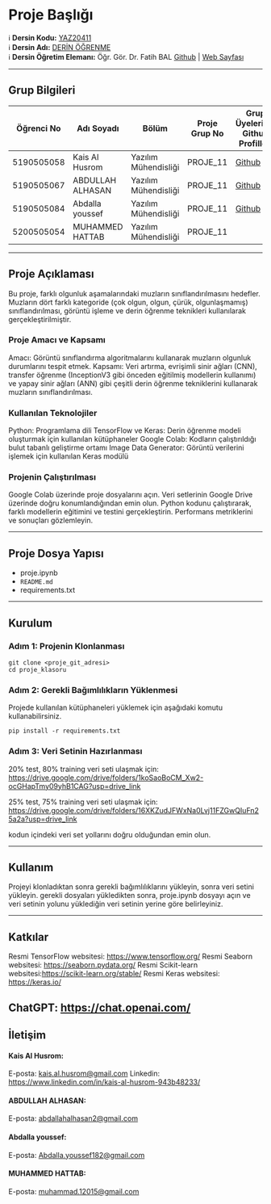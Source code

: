 # Proje Başlığı

:information_source: **Dersin Kodu:** [YAZ20411](https://ebp.klu.edu.tr/Ders/dersDetay/YAZ20411/716026/tr)  
:information_source: **Dersin Adı:** [DERİN ÖĞRENME](https://ebp.klu.edu.tr/Ders/dersDetay/YAZ20411/716026/tr)  
:information_source: **Dersin Öğretim Elemanı:** Öğr. Gör. Dr. Fatih BAL  [Github](https://github.com/balfatih)   |    [Web Sayfası](https://balfatih.github.io/)
   
---

## Grup Bilgileri

| Öğrenci No  | Adı Soyadı          | Bölüm          		   | Proje Grup No | Grup Üyelerinin Github Profilleri                 |
|-------------|---------------------|--------------------------|---------------|---------------------------------------------------|
| 5190505058  | Kais Al Husrom		| Yazılım Mühendisliği     | PROJE_11       | [Github](https://github.com/KaisAlHusrom)     |
| 5190505067  | ABDULLAH ALHASAN   	| Yazılım Mühendisliği     | PROJE_11       | [Github](https://github.com/abdllah07)     	|
| 5190505084  | Abdalla youssef   	| Yazılım Mühendisliği     | PROJE_11       | [Github](https://github.com/AbdallaYoussef1)  |
| 5200505054  | MUHAMMED HATTAB   	| Yazılım Mühendisliği     | PROJE_11       |     								|

---

## Proje Açıklaması


Bu proje, farklı olgunluk aşamalarındaki muzların sınıflandırılmasını hedefler. Muzların dört farklı kategoride (çok olgun, olgun, çürük, olgunlaşmamış) 
sınıflandırılması, görüntü işleme ve derin öğrenme teknikleri kullanılarak gerçekleştirilmiştir.



### Proje Amacı ve Kapsamı

Amacı: Görüntü sınıflandırma algoritmalarını kullanarak muzların olgunluk durumlarını tespit etmek.
Kapsamı: Veri artırma, evrişimli sinir ağları (CNN), transfer öğrenme (InceptionV3 gibi önceden eğitilmiş modellerin kullanımı) ve yapay sinir ağları (ANN) gibi çeşitli derin öğrenme tekniklerini kullanarak muzların sınıflandırılması.

### Kullanılan Teknolojiler

Python: Programlama dili
TensorFlow ve Keras: Derin öğrenme modeli oluşturmak için kullanılan kütüphaneler
Google Colab: Kodların çalıştırıldığı bulut tabanlı geliştirme ortamı
Image Data Generator: Görüntü verilerini işlemek için kullanılan Keras modülü

### Projenin Çalıştırılması

Google Colab üzerinde proje dosyalarını açın.
Veri setlerinin Google Drive üzerinde doğru konumlandığından emin olun.
Python kodunu çalıştırarak, farklı modellerin eğitimini ve testini gerçekleştirin.
Performans metriklerini ve sonuçları gözlemleyin.

---

## Proje Dosya Yapısı

- proje.ipynb
- `README.md`
- requirements.txt



---

## Kurulum

### Adım 1: Projenin Klonlanması

	git clone <proje_git_adresi>
	cd proje_klasoru
	
### Adım 2: Gerekli Bağımlılıkların Yüklenmesi
Projede kullanılan kütüphaneleri yüklemek için aşağıdaki komutu kullanabilirsiniz. 

	pip install -r requirements.txt


### Adım 3: Veri Setinin Hazırlanması
20% test, 80% training veri seti ulaşmak için:
https://drive.google.com/drive/folders/1koSaoBoCM_Xw2-ocGHapTmy09yhB1CAG?usp=drive_link

25% test, 75% training veri seti ulaşmak için:
https://drive.google.com/drive/folders/16XKZudJFWxNa0Lvj11FZGwQIuFn25a2a?usp=drive_link

kodun içindeki veri set yollarını doğru olduğundan emin olun.



---

## Kullanım

Projeyi klonladıktan sonra gerekli bağımlılıklarını yükleyin, sonra veri setini yükleyin.
gerekli dosyaları yükledikten sonra, proje.ipynb dosyayı açın ve veri setinin yolunu yüklediğin veri setinin yerine göre belirleyiniz.

---

## Katkılar

Resmi TensorFlow websitesi: https://www.tensorflow.org/
Resmi Seaborn websitesi: https://seaborn.pydata.org/
Resmi Scikit-learn websitesi:https://scikit-learn.org/stable/
Resmi Keras websitesi: https://keras.io/

ChatGPT: https://chat.openai.com/
---

## İletişim

#### Kais Al Husrom: 
E-posta: kais.al.husrom@gmail.com
Linkedin: https://www.linkedin.com/in/kais-al-husrom-943b48233/

#### ABDULLAH ALHASAN:
E-posta: abdallahalhasan2@gmail.com

#### Abdalla youssef:
E-posta: Abdalla.youssef182@gmail.com

#### MUHAMMED HATTAB:
E-posta: muhammad.12015@gmail.com
